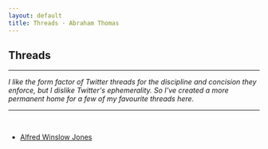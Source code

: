 ```yaml
---
layout: default
title: Threads · Abraham Thomas
---
```


## Threads

----

*I like the form factor of Twitter threads for the discipline and concision they enforce, but I dislike Twitter's ephemerality.  So I've created a more permanent home for a few of my favourite threads here.*

----

<br/>

* [Alfred Winslow Jones](alfred-winslow-jones)